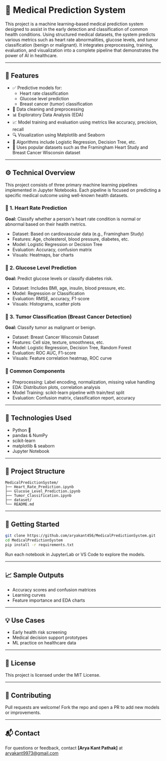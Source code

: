 # 🏥 Medical Prediction System

This project is a machine learning–based medical prediction system designed to assist in the early detection and classification of common health conditions. Using structured medical datasets, the system predicts various metrics such as heart rate abnormalities, glucose levels, and tumor classification (benign or malignant). It integrates preprocessing, training, evaluation, and visualization into a complete pipeline that demonstrates the power of AI in healthcare.

---

## 📌 Features

- ✅ Predictive models for:
  - Heart rate classification
  - Glucose level prediction
  - Breast cancer (tumor) classification
- 🧹 Data cleaning and preprocessing
- 📊 Exploratory Data Analysis (EDA)
- 📈 Model training and evaluation using metrics like accuracy, precision, recall
- 🔍 Visualization using Matplotlib and Seaborn
- 🧠 Algorithms include Logistic Regression, Decision Tree, etc.
- 💾 Uses popular datasets such as the Framingham Heart Study and Breast Cancer Wisconsin dataset

---

## ⚙️ Technical Overview

This project consists of three primary machine learning pipelines implemented in Jupyter Notebooks. Each pipeline is focused on predicting a specific medical outcome using well-known health datasets.

### 📁 1. Heart Rate Prediction

**Goal:** Classify whether a person's heart rate condition is normal or abnormal based on their health metrics.

- Dataset: Based on cardiovascular data (e.g., Framingham Study)
- Features: Age, cholesterol, blood pressure, diabetes, etc.
- Model: Logistic Regression or Decision Tree
- Evaluation: Accuracy, confusion matrix
- Visuals: Heatmaps, bar charts

### 📁 2. Glucose Level Prediction

**Goal:** Predict glucose levels or classify diabetes risk.

- Dataset: Includes BMI, age, insulin, blood pressure, etc.
- Model: Regression or Classification
- Evaluation: RMSE, accuracy, F1-score
- Visuals: Histograms, scatter plots

### 📁 3. Tumor Classification (Breast Cancer Detection)

**Goal:** Classify tumor as malignant or benign.

- Dataset: Breast Cancer Wisconsin Dataset
- Features: Cell size, texture, smoothness, etc.
- Model: Logistic Regression, Decision Tree, Random Forest
- Evaluation: ROC AUC, F1-score
- Visuals: Feature correlation heatmap, ROC curve

### 🔁 Common Components

- Preprocessing: Label encoding, normalization, missing value handling
- EDA: Distribution plots, correlation analysis
- Model Training: scikit-learn pipeline with train/test split
- Evaluation: Confusion matrix, classification report, accuracy

---

## 🧠 Technologies Used

- Python 🐍
- pandas & NumPy
- scikit-learn
- matplotlib & seaborn
- Jupyter Notebook

---

## 📂 Project Structure

```
MedicalPredictionSystem/
├── Heart_Rate_Prediction.ipynb
├── Glucose_Level_Prediction.ipynb
├── Tumor_Classification.ipynb
├── dataset/
└── README.md
```

---

## 🚀 Getting Started

```bash
git clone https://github.com/aryakant456/MedicalPredictionSystem.git
cd MedicalPredictionSystem
pip install -r requirements.txt
```

Run each notebook in JupyterLab or VS Code to explore the models.

---

## 📈 Sample Outputs

- Accuracy scores and confusion matrices
- Learning curves
- Feature importance and EDA charts

---

## 💡 Use Cases

- Early health risk screening
- Medical decision support prototypes
- ML practice on healthcare data

---

## 📜 License

This project is licensed under the MIT License.

---

## 🤝 Contributing

Pull requests are welcome! Fork the repo and open a PR to add new models or improvements.

---

## 📬 Contact

For questions or feedback, contact **[Arya Kant Pathak]** at aryakant9973@gmail.com
